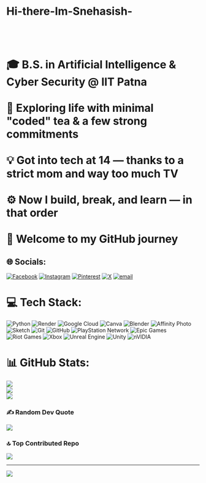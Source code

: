 
# Hi-there-Im-Snehasish-<br><br><br><br>🎓 B.S. in Artificial Intelligence & Cyber Security @ IIT Patna<br><br>🧠 Exploring life with minimal "coded" tea & a few strong commitments<br><br>💡 Got into tech at 14 — thanks to a strict mom and way too much TV<br><br>⚙️ Now I build, break, and learn — in that order<br><br>🚀 Welcome to my GitHub journey<br>


## 🌐 Socials:
[![Facebook](https://img.shields.io/badge/Facebook-%231877F2.svg?logo=Facebook&logoColor=white)](https://facebook.com/snehasish.jana.7374) [![Instagram](https://img.shields.io/badge/Instagram-%23E4405F.svg?logo=Instagram&logoColor=white)](https://instagram.com/snehasish_janaa) [![Pinterest](https://img.shields.io/badge/Pinterest-%23E60023.svg?logo=Pinterest&logoColor=white)](https://pinterest.com/janasanjit040@gmail.com) [![X](https://img.shields.io/badge/X-black.svg?logo=X&logoColor=white)](https://x.com/snehasxsh_jana) [![email](https://img.shields.io/badge/Email-D14836?logo=gmail&logoColor=white)](mailto:janasnehasish2005@gmail.com) 

# 💻 Tech Stack:
![Python](https://img.shields.io/badge/python-3670A0?style=plastic&logo=python&logoColor=ffdd54) ![Render](https://img.shields.io/badge/Render-%46E3B7.svg?style=plastic&logo=render&logoColor=white) ![Google Cloud](https://img.shields.io/badge/GoogleCloud-%234285F4.svg?style=plastic&logo=google-cloud&logoColor=white) ![Canva](https://img.shields.io/badge/Canva-%2300C4CC.svg?style=plastic&logo=Canva&logoColor=white) ![Blender](https://img.shields.io/badge/blender-%23F5792A.svg?style=plastic&logo=blender&logoColor=white) ![Affinity Photo](https://img.shields.io/badge/affinityphoto-%237E4DD2.svg?style=plastic&logo=affinity-photo&logoColor=white) ![Sketch](https://img.shields.io/badge/Sketch-FFB387?style=plastic&logo=sketch&logoColor=black) ![Git](https://img.shields.io/badge/git-%23F05033.svg?style=plastic&logo=git&logoColor=white) ![GitHub](https://img.shields.io/badge/github-%23121011.svg?style=plastic&logo=github&logoColor=white) ![PlayStation Network](https://img.shields.io/badge/PSN-%230070D1.svg?style=plastic&logo=Playstation&logoColor=white) ![Epic Games](https://img.shields.io/badge/epicgames-%23313131.svg?style=plastic&logo=epicgames&logoColor=white) ![Riot Games](https://img.shields.io/badge/riotgames-D32936.svg?style=plastic&logo=riotgames&logoColor=white) ![Xbox](https://img.shields.io/badge/xbox-%23107C10.svg?style=plastic&logo=xbox&logoColor=white) ![Unreal Engine](https://img.shields.io/badge/unrealengine-%23313131.svg?style=plastic&logo=unrealengine&logoColor=white) ![Unity](https://img.shields.io/badge/unity-%23000000.svg?style=plastic&logo=unity&logoColor=white) ![nVIDIA](https://img.shields.io/badge/nVIDIA-%2376B900.svg?style=plastic&logo=nVIDIA&logoColor=white)
# 📊 GitHub Stats:
![](https://github-readme-stats.vercel.app/api?username=codenazhjana&theme=ambient_gradient&hide_border=false&include_all_commits=false&count_private=false)<br/>
![](https://nirzak-streak-stats.vercel.app/?user=codenazhjana&theme=ambient_gradient&hide_border=false)<br/>
![](https://github-readme-stats.vercel.app/api/top-langs/?username=codenazhjana&theme=ambient_gradient&hide_border=false&include_all_commits=false&count_private=false&layout=compact)

### ✍️ Random Dev Quote
![](https://quotes-github-readme.vercel.app/api?type=horizontal&theme=radical)

### 🔝 Top Contributed Repo
![](https://github-contributor-stats.vercel.app/api?username=codenazhjana&limit=5&theme=ambient_gradient&combine_all_yearly_contributions=true)

---
[![](https://visitcount.itsvg.in/api?id=codenazhjana&icon=4&color=0)](https://visitcount.itsvg.in)

